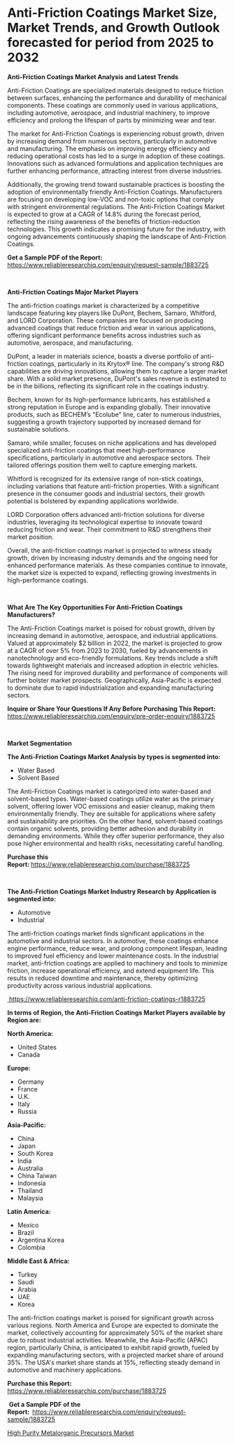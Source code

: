 <p><h1>Anti-Friction Coatings Market Size, Market Trends, and Growth Outlook forecasted for period from 2025 to 2032</h1></p><p><strong>Anti-Friction Coatings Market Analysis and Latest Trends</strong></p>
<p><p>Anti-Friction Coatings are specialized materials designed to reduce friction between surfaces, enhancing the performance and durability of mechanical components. These coatings are commonly used in various applications, including automotive, aerospace, and industrial machinery, to improve efficiency and prolong the lifespan of parts by minimizing wear and tear.</p><p>The market for Anti-Friction Coatings is experiencing robust growth, driven by increasing demand from numerous sectors, particularly in automotive and manufacturing. The emphasis on improving energy efficiency and reducing operational costs has led to a surge in adoption of these coatings. Innovations such as advanced formulations and application techniques are further enhancing performance, attracting interest from diverse industries.</p><p>Additionally, the growing trend toward sustainable practices is boosting the adoption of environmentally friendly Anti-Friction Coatings. Manufacturers are focusing on developing low-VOC and non-toxic options that comply with stringent environmental regulations. The Anti-Friction Coatings Market is expected to grow at a CAGR of 14.8% during the forecast period, reflecting the rising awareness of the benefits of friction-reduction technologies. This growth indicates a promising future for the industry, with ongoing advancements continuously shaping the landscape of Anti-Friction Coatings.</p></p>
<p><strong>Get a Sample PDF of the Report:&nbsp;</strong> <a href="https://www.reliableresearchiq.com/enquiry/request-sample/1883725?utm_campaign=1087&utm_medium=2&utm_source=Github&utm_content=ia&utm_term=04022025&utm_id=anti-friction-coatings">https://www.reliableresearchiq.com/enquiry/request-sample/1883725</a></p>
<p>&nbsp;</p>
<p><strong>Anti-Friction Coatings Major Market Players</strong></p>
<p><p>The anti-friction coatings market is characterized by a competitive landscape featuring key players like DuPont, Bechem, Samaro, Whitford, and LORD Corporation. These companies are focused on producing advanced coatings that reduce friction and wear in various applications, offering significant performance benefits across industries such as automotive, aerospace, and manufacturing.</p><p>DuPont, a leader in materials science, boasts a diverse portfolio of anti-friction coatings, particularly in its Krytox® line. The company's strong R&D capabilities are driving innovations, allowing them to capture a larger market share. With a solid market presence, DuPont's sales revenue is estimated to be in the billions, reflecting its significant role in the coatings industry.</p><p>Bechem, known for its high-performance lubricants, has established a strong reputation in Europe and is expanding globally. Their innovative products, such as BECHEM’s "Ecolube" line, cater to numerous industries, suggesting a growth trajectory supported by increased demand for sustainable solutions.</p><p>Samaro, while smaller, focuses on niche applications and has developed specialized anti-friction coatings that meet high-performance specifications, particularly in automotive and aerospace sectors. Their tailored offerings position them well to capture emerging markets.</p><p>Whitford is recognized for its extensive range of non-stick coatings, including variations that feature anti-friction properties. With a significant presence in the consumer goods and industrial sectors, their growth potential is bolstered by expanding applications worldwide.</p><p>LORD Corporation offers advanced anti-friction solutions for diverse industries, leveraging its technological expertise to innovate toward reducing friction and wear. Their commitment to R&D strengthens their market position.</p><p>Overall, the anti-friction coatings market is projected to witness steady growth, driven by increasing industry demands and the ongoing need for enhanced performance materials. As these companies continue to innovate, the market size is expected to expand, reflecting growing investments in high-performance coatings.</p></p>
<p>&nbsp;</p>
<p><strong>What Are The Key Opportunities For Anti-Friction Coatings Manufacturers?</strong></p>
<p><p>The Anti-Friction Coatings market is poised for robust growth, driven by increasing demand in automotive, aerospace, and industrial applications. Valued at approximately $2 billion in 2022, the market is projected to grow at a CAGR of over 5% from 2023 to 2030, fueled by advancements in nanotechnology and eco-friendly formulations. Key trends include a shift towards lightweight materials and increased adoption in electric vehicles. The rising need for improved durability and performance of components will further bolster market prospects. Geographically, Asia-Pacific is expected to dominate due to rapid industrialization and expanding manufacturing sectors.</p></p>
<p><strong>Inquire or Share Your Questions If Any Before Purchasing This Report:</strong> <a href="https://www.reliableresearchiq.com/enquiry/pre-order-enquiry/1883725?utm_campaign=1087&utm_medium=2&utm_source=Github&utm_content=ia&utm_term=04022025&utm_id=anti-friction-coatings">https://www.reliableresearchiq.com/enquiry/pre-order-enquiry/1883725</a></p>
<p>&nbsp;</p>
<p><strong>Market Segmentation</strong></p>
<p><strong>The Anti-Friction Coatings Market Analysis by types is segmented into:</strong></p>
<p><ul><li>Water Based</li><li>Solvent Based</li></ul></p>
<p><p>The Anti-Friction Coatings market is categorized into water-based and solvent-based types. Water-based coatings utilize water as the primary solvent, offering lower VOC emissions and easier cleanup, making them environmentally friendly. They are suitable for applications where safety and sustainability are priorities. On the other hand, solvent-based coatings contain organic solvents, providing better adhesion and durability in demanding environments. While they offer superior performance, they also pose higher environmental and health risks, necessitating careful handling.</p></p>
<p><strong>Purchase this Report:&nbsp;</strong><a href="https://www.reliableresearchiq.com/purchase/1883725?utm_campaign=1087&utm_medium=2&utm_source=Github&utm_content=ia&utm_term=04022025&utm_id=anti-friction-coatings">https://www.reliableresearchiq.com/purchase/1883725</a></p>
<p>&nbsp;</p>
<p><strong>The Anti-Friction Coatings Market Industry Research by Application is segmented into:</strong></p>
<p><ul><li>Automotive</li><li>Industrial</li></ul></p>
<p><p>The anti-friction coatings market finds significant applications in the automotive and industrial sectors. In automotive, these coatings enhance engine performance, reduce wear, and prolong component lifespan, leading to improved fuel efficiency and lower maintenance costs. In the industrial market, anti-friction coatings are applied to machinery and tools to minimize friction, increase operational efficiency, and extend equipment life. This results in reduced downtime and maintenance, thereby optimizing productivity across various industrial applications.</p></p>
<p><a href="https://www.reliableresearchiq.com/anti-friction-coatings-r1883725?utm_campaign=1087&utm_medium=2&utm_source=Github&utm_content=ia&utm_term=04022025&utm_id=anti-friction-coatings">&nbsp;https://www.reliableresearchiq.com/anti-friction-coatings-r1883725</a></p>
<p><strong>In terms of Region, the Anti-Friction Coatings Market Players available by Region are:</strong></p>
<p>
    <p> <strong> North America: </strong>
        <ul>
            <li>United States</li>
            <li>Canada</li>
        </ul>
        </p> 
    <p> <strong> Europe: </strong>
        <ul>
            <li>Germany</li>
            <li>France</li>
            <li>U.K.</li>
            <li>Italy</li>
            <li>Russia</li>
        </ul>
        </p> 
    <p> <strong> Asia-Pacific: </strong>
        <ul>
            <li>China</li>
            <li>Japan</li>
            <li>South Korea</li>
            <li>India</li>
            <li>Australia</li>
            <li>China Taiwan</li>
            <li>Indonesia</li>
            <li>Thailand</li>
            <li>Malaysia</li>
        </ul>
        </p> 
    <p> <strong> Latin America: </strong>
        <ul>
            <li>Mexico</li>
            <li>Brazil</li>
            <li>Argentina Korea</li>
            <li>Colombia</li>
        </ul>
        </p> 
    <p> <strong> Middle East & Africa: </strong>
        <ul>
            <li>Turkey</li>
            <li>Saudi</li>
            <li>Arabia</li>
            <li>UAE</li>
            <li>Korea</li>
        </ul>
    </p>
    </p>
<p><p>The anti-friction coatings market is poised for significant growth across various regions. North America and Europe are expected to dominate the market, collectively accounting for approximately 50% of the market share due to robust industrial activities. Meanwhile, the Asia-Pacific (APAC) region, particularly China, is anticipated to exhibit rapid growth, fueled by expanding manufacturing sectors, with a projected market share of around 35%. The USA's market share stands at 15%, reflecting steady demand in automotive and machinery applications.</p></p>
<p><strong>Purchase this Report: </strong><a href="https://www.reliableresearchiq.com/purchase/1883725?utm_campaign=1087&utm_medium=2&utm_source=Github&utm_content=ia&utm_term=04022025&utm_id=anti-friction-coatings">https://www.reliableresearchiq.com/purchase/1883725</a></p>
<p>&nbsp;<strong>Get a Sample PDF of the Report:&nbsp;&nbsp;</strong><a href="https://www.reliableresearchiq.com/enquiry/request-sample/1883725?utm_campaign=1087&utm_medium=2&utm_source=Github&utm_content=ia&utm_term=04022025&utm_id=anti-friction-coatings">https://www.reliableresearchiq.com/enquiry/request-sample/1883725</a></p>
<p><strong></strong></p>
<p><p><a href="https://github.com/rrapajecundi/Market-Research-Report-List-1/blob/main/high-purity-metalorganic-precursors-market.md?utm_campaign=1087&utm_medium=2&utm_source=Github&utm_content=ia&utm_term=04022025&utm_id=anti-friction-coatings">High Purity Metalorganic Precursors Market</a></p></p>